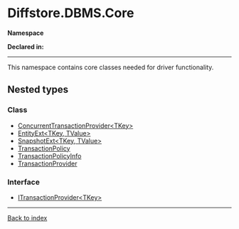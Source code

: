 # Diffstore.DBMS.Core

**Namespace**

**Declared in:** [](.md)

------



This namespace contains core classes needed for driver functionality.


## Nested types

### Class
* [ConcurrentTransactionProvider&lt;TKey&gt;](Diffstore.DBMS.Core.ConcurrentTransactionProvider{TKey}.md)
* [EntityExt&lt;TKey, TValue&gt;](Diffstore.DBMS.Core.EntityExt{TKey,TValue}.md)
* [SnapshotExt&lt;TKey, TValue&gt;](Diffstore.DBMS.Core.SnapshotExt{TKey,TValue}.md)
* [TransactionPolicy](Diffstore.DBMS.Core.TransactionPolicy.md)
* [TransactionPolicyInfo](Diffstore.DBMS.Core.TransactionPolicyInfo.md)
* [TransactionProvider](Diffstore.DBMS.Core.TransactionProvider.md)

### Interface
* [ITransactionProvider&lt;TKey&gt;](Diffstore.DBMS.Core.ITransactionProvider{TKey}.md)

------

[Back to index](index.md)